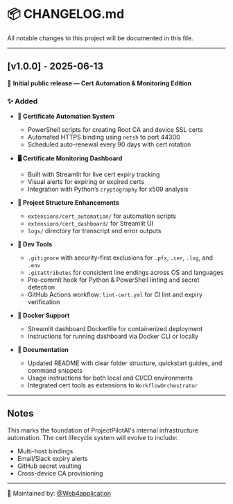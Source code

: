 # 📦 CHANGELOG.md

All notable changes to this project will be documented in this file.

---

## [v1.0.0] - 2025-06-13

🎉 **Initial public release — Cert Automation & Monitoring Edition**

### ✨ Added

- **🔐 Certificate Automation System**
  - PowerShell scripts for creating Root CA and device SSL certs
  - Automated HTTPS binding using `netsh` to port 44300
  - Scheduled auto-renewal every 90 days with cert rotation

- **🖥️ Certificate Monitoring Dashboard**
  - Built with Streamlit for live cert expiry tracking
  - Visual alerts for expiring or expired certs
  - Integration with Python’s `cryptography` for x509 analysis

- **📁 Project Structure Enhancements**
  - `extensions/cert_automation/` for automation scripts
  - `extensions/cert_dashboard/` for Streamlit UI
  - `logs/` directory for transcript and error outputs

- **🧰 Dev Tools**
  - `.gitignore` with security-first exclusions for `.pfx`, `.cer`, `.log`, and `.env`
  - `.gitattributes` for consistent line endings across OS and languages
  - Pre-commit hook for Python & PowerShell linting and secret detection
  - GitHub Actions workflow: `lint-cert.yml` for CI lint and expiry verification

- **🐳 Docker Support**
  - Streamlit dashboard Dockerfile for containerized deployment
  - Instructions for running dashboard via Docker CLI or locally

- **📖 Documentation**
  - Updated README with clear folder structure, quickstart guides, and command snippets
  - Usage instructions for both local and CI/CD environments
  - Integrated cert tools as extensions to `WorkflowOrchestrator`

---

## Notes

This marks the foundation of ProjectPilotAI's internal infrastructure automation. The cert lifecycle system will evolve to include:
- Multi-host bindings
- Email/Slack expiry alerts
- GitHub secret vaulting
- Cross-device CA provisioning

---

🧠 Maintained by: [@Web4application](https://github.com/Web4application)
